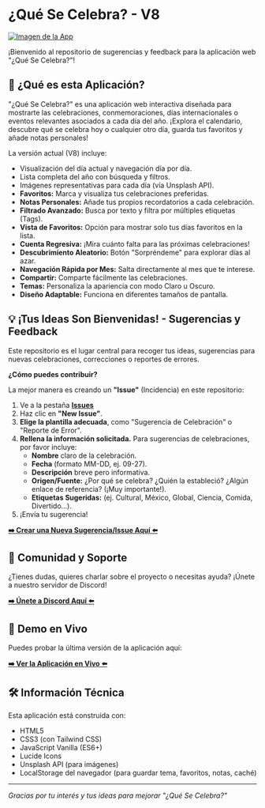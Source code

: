 # ¿Qué Se Celebra? - V8

[![Imagen de la App](https://i.postimg.cc/13WZ1V2H/file-00000000c8c061f7b19071aeed2f4f9b.png)]([qscapp.pages.dev])

¡Bienvenido al repositorio de sugerencias y feedback para la aplicación web "¿Qué Se Celebra?"!

## 🤔 ¿Qué es esta Aplicación?

"¿Qué Se Celebra?" es una aplicación web interactiva diseñada para mostrarte las celebraciones, conmemoraciones, días internacionales o eventos relevantes asociados a cada día del año. ¡Explora el calendario, descubre qué se celebra hoy o cualquier otro día, guarda tus favoritos y añade notas personales!

La versión actual (V8) incluye:

* Visualización del día actual y navegación día por día.
* Lista completa del año con búsqueda y filtros.
* Imágenes representativas para cada día (vía Unsplash API).
* **Favoritos:** Marca y visualiza tus celebraciones preferidas.
* **Notas Personales:** Añade tus propios recordatorios a cada celebración.
* **Filtrado Avanzado:** Busca por texto y filtra por múltiples etiquetas (Tags).
* **Vista de Favoritos:** Opción para mostrar solo tus días favoritos en la lista.
* **Cuenta Regresiva:** ¡Mira cuánto falta para las próximas celebraciones!
* **Descubrimiento Aleatorio:** Botón "Sorpréndeme" para explorar días al azar.
* **Navegación Rápida por Mes:** Salta directamente al mes que te interese.
* **Compartir:** Comparte fácilmente las celebraciones.
* **Temas:** Personaliza la apariencia con modo Claro u Oscuro.
* **Diseño Adaptable:** Funciona en diferentes tamaños de pantalla.

## 💡 ¡Tus Ideas Son Bienvenidas! - Sugerencias y Feedback

Este repositorio es el lugar central para recoger tus ideas, sugerencias para nuevas celebraciones, correcciones o reportes de errores.

**¿Cómo puedes contribuir?**

La mejor manera es creando un **"Issue"** (Incidencia) en este repositorio:

1.  Ve a la pestaña **[Issues](https://github.com/espcdev/QueSeCelebraApp/issues/new/choose)**
2.  Haz clic en **"New Issue"**.
3.  **Elige la plantilla adecuada**, como "Sugerencia de Celebración" o "Reporte de Error".
4.  **Rellena la información solicitada.** Para sugerencias de celebraciones, por favor incluye:
    * **Nombre** claro de la celebración.
    * **Fecha** (formato MM-DD, ej. 09-27).
    * **Descripción** breve pero informativa.
    * **Origen/Fuente:** ¿Por qué se celebra? ¿Quién la estableció? ¿Algún enlace de referencia? (¡Muy importante!).
    * **Etiquetas Sugeridas:** (ej. Cultural, México, Global, Ciencia, Comida, Divertido...).
5.  ¡Envía tu sugerencia!

**[➡️ Crear una Nueva Sugerencia/Issue Aquí ⬅️](https://github.com/espcdev/QueSeCelebraApp/issues/new/choose)**

## 💬 Comunidad y Soporte

¿Tienes dudas, quieres charlar sobre el proyecto o necesitas ayuda? ¡Únete a nuestro servidor de Discord!

**[➡️ Únete a Discord Aquí ⬅️]([https://discord.gg/ZQpYPjcn2e])**

## 🚀 Demo en Vivo

Puedes probar la última versión de la aplicación aquí:

**[➡️ Ver la Aplicación en Vivo ⬅️]([qscapp.pages.dev])**

## 🛠️ Información Técnica

Esta aplicación está construida con:

* HTML5
* CSS3 (con Tailwind CSS)
* JavaScript Vanilla (ES6+)
* Lucide Icons
* Unsplash API (para imágenes)
* LocalStorage del navegador (para guardar tema, favoritos, notas, caché)

---

*Gracias por tu interés y tus ideas para mejorar "¿Qué Se Celebra?"*
